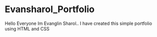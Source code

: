 # Evansharol_Portfolio

Hello Everyone
Im Evanglin Sharol.. 
I have created this simple portfolio using HTML and CSS
